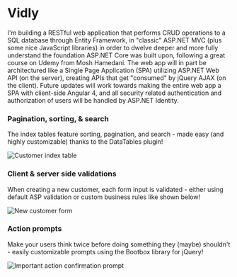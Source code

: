 # Vidly
I'm building a RESTful web application that performs CRUD operations to a SQL database through Entity Framework, 
in "classic" ASP.NET MVC (plus some nice JavaScript libraries) in order to dwelve deeper and more fully understand 
the foundation ASP.NET Core was built upon, following a great course on Udemy from Mosh Hamedani. The web app will in part be architectured like a Single Page Application (SPA) utilizing ASP.NET Web API (on the server), creating APIs that get "consumed" by jQuery AJAX (on the client). Future updates will work towards making the entire web app a SPA with client-side Angular 4, and all security related authentication and authorization of users will be handled by ASP.NET Identity.



### Pagination, sorting, & search
The index tables feature sorting, pagination, and search - 
made easy (and highly customizable) thanks to the DataTables plugin!

![Customer index table](https://s13.postimg.org/a3nuhovon/vidly1.png)

### Client & server side validations
When creating a new customer, each form input is validated - 
either using default ASP validation or custom business rules like shown below!

![New customer form](https://s21.postimg.org/6ie4z5b6v/vidly2.png)

### Action prompts
Make your users think twice before doing something they (maybe) shouldn't - 
easily customizable prompts using the Bootbox library for jQuery!

![Important action confirmation prompt](https://s9.postimg.org/n049d0een/vidly3.png)
